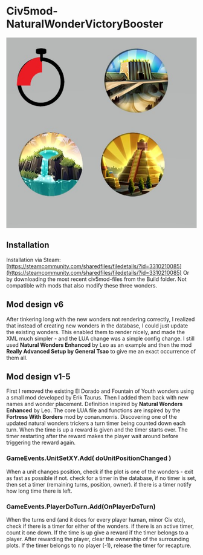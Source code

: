 # Civ5mod-NaturalWonderVictoryBooster
![Updated Natural Wonders](https://github.com/jesperottosen/Civ5mod-NaturalWonderTimedBoost/blob/main/Steam%20description/NWTB_front.jpg?raw=true)

## Installation
Installation via Steam: [https://steamcommunity.com/sharedfiles/filedetails/?id=3310210085](https://steamcommunity.com/sharedfiles/filedetails/?id=3310210085)
Or by downloading the most recent civ5mod-files from the Build folder.
Not compatible with mods that also modify these three wonders.

## Mod design v6
After tinkering long with the new wonders not rendering correctly, I realized that instead of creating new wonders in the database, I could just update the existing wonders. This enabled them to render nicely, and made the XML much simpler - and the LUA change was a simple config change. I still used **Natural Wonders Enhanced** by Leo as an example and then the mod **Really Advanced Setup by General Tsao** to give me an exact occurrence of them all.

## Mod design v1-5
First I removed the existing El Dorado and Fountain of Youth wonders using a small mod developed by Erik Taurus. Then I added them back with new names and wonder placement. Definition inspired by **Natural Wonders Enhanced** by Leo.
The core LUA file and functions are inspired by the **Fortress With Borders** mod by conan.morris. Discovering one of the updated natural wonders trickers a turn timer being counted down each turn. When the time is up a reward is given and the timer starts over. The timer restarting after the reward makes the player wait around before triggering the reward again.

### GameEvents.UnitSetXY.Add( doUnitPositionChanged )
When a unit changes position, check if the plot is one of the wonders - exit as fast as possible if not.
check for a timer in the database, if no timer is set, then set a timer (remaining turns, position, owner).
if there is a timer notify how long time there is left.

### GameEvents.PlayerDoTurn.Add(OnPlayerDoTurn)
When the turns end (and it does for every player human, minor Civ etc), check if there is a timer for either of the wonders.
if there is an active timer, count it one down. If the time is up give a reward if the timer belongs to a player.
After rewarding the player, clear the ownership of the surrounding plots. 
If the timer belongs to no player (-1), release the timer for recapture.
